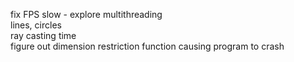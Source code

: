 fix FPS slow - explore multithreading    
lines, circles  
ray casting time  
figure out dimension restriction function causing program to crash  